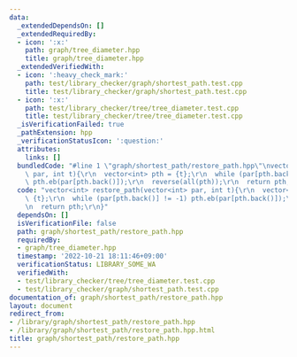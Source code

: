 ```yaml
---
data:
  _extendedDependsOn: []
  _extendedRequiredBy:
  - icon: ':x:'
    path: graph/tree_diameter.hpp
    title: graph/tree_diameter.hpp
  _extendedVerifiedWith:
  - icon: ':heavy_check_mark:'
    path: test/library_checker/graph/shortest_path.test.cpp
    title: test/library_checker/graph/shortest_path.test.cpp
  - icon: ':x:'
    path: test/library_checker/tree/tree_diameter.test.cpp
    title: test/library_checker/tree/tree_diameter.test.cpp
  _isVerificationFailed: true
  _pathExtension: hpp
  _verificationStatusIcon: ':question:'
  attributes:
    links: []
  bundledCode: "#line 1 \"graph/shortest_path/restore_path.hpp\"\nvector<int> restore_path(vector<int>\
    \ par, int t){\r\n  vector<int> pth = {t};\r\n  while (par[pth.back()] != -1)\
    \ pth.eb(par[pth.back()]);\r\n  reverse(all(pth));\r\n  return pth;\r\n}\n"
  code: "vector<int> restore_path(vector<int> par, int t){\r\n  vector<int> pth =\
    \ {t};\r\n  while (par[pth.back()] != -1) pth.eb(par[pth.back()]);\r\n  reverse(all(pth));\r\
    \n  return pth;\r\n}"
  dependsOn: []
  isVerificationFile: false
  path: graph/shortest_path/restore_path.hpp
  requiredBy:
  - graph/tree_diameter.hpp
  timestamp: '2022-10-21 18:11:46+09:00'
  verificationStatus: LIBRARY_SOME_WA
  verifiedWith:
  - test/library_checker/tree/tree_diameter.test.cpp
  - test/library_checker/graph/shortest_path.test.cpp
documentation_of: graph/shortest_path/restore_path.hpp
layout: document
redirect_from:
- /library/graph/shortest_path/restore_path.hpp
- /library/graph/shortest_path/restore_path.hpp.html
title: graph/shortest_path/restore_path.hpp
---
```

